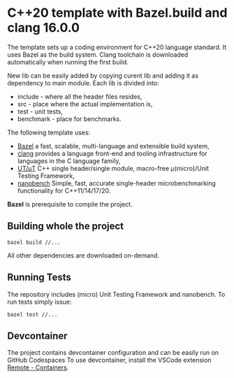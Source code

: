 # C++20 template with Bazel.build and clang 16.0.0
The template sets up a coding environment for C++20 language standard. It uses Bazel as the build system. Clang toolchain is downloaded automatically when running the first build. 

New lib can be easily added by copying curent lib and adding it as dependency to main module. Each lib is divided into:
* include - where all the header files resides,
* src - place where the actual implementation is,
* test - unit tests,
* benchmark - place for benchmarks.

The following template uses:
* [Bazel](https://bazel.build/) a fast, scalable, multi-language and extensible build system,
* [clang](https://clang.llvm.org/) provides a language front-end and tooling infrastructure for languages in the C language family,
* [UT/μT](https://github.com/boost-ext/ut) C++ single header/single module, macro-free μ(micro)/Unit Testing Framework,
* [nanobench](https://github.com/martinus/nanobench) Simple, fast, accurate single-header microbenchmarking functionality for C++11/14/17/20.

**Bazel** is prerequisite to compile the project.

## Building whole the project
```
bazel build //...
```
All other dependencies are downloaded on-demand.

## Running Tests
The repository includes (micro) Unit Testing Framework and nanobench. To run tests simply issue:
```
bazel test //...
```

## Devcontainer
The project contains devcontainer configuration and can be easily run on GitHub Codespaces
To use devcontainer, install the VSCode extension [Remote - Containers](https://marketplace.visualstudio.com/items?itemName=ms-vscode-remote.remote-containers).